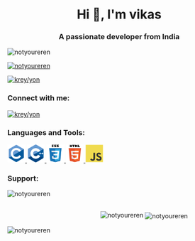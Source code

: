 <h1 align="center">Hi 👋, I'm vikas</h1>
<h3 align="center">A passionate developer from India</h3>

<p align="left"> <img src="https://komarev.com/ghpvc/?username=notyoureren&label=Profile%20views&color=0e75b6&style=flat" alt="notyoureren" /> </p>

<p align="left"> <a href="https://github.com/ryo-ma/github-profile-trophy"><img src="https://github-profile-trophy.vercel.app/?username=notyoureren" alt="notyoureren" /></a> </p>

<p align="left"> <a href="https://twitter.com/krey/yon" target="blank"><img src="https://img.shields.io/twitter/follow/krey/yon?logo=twitter&style=for-the-badge" alt="krey/yon" /></a> </p>

<h3 align="left">Connect with me:</h3>
<p align="left">
<a href="https://twitter.com/krey/yon" target="blank"><img align="center" src="https://raw.githubusercontent.com/rahuldkjain/github-profile-readme-generator/master/src/images/icons/Social/twitter.svg" alt="krey/yon" height="30" width="40" /></a>
</p>

<h3 align="left">Languages and Tools:</h3>
<p align="left"> <a href="https://www.cprogramming.com/" target="_blank" rel="noreferrer"> <img src="https://raw.githubusercontent.com/devicons/devicon/master/icons/c/c-original.svg" alt="c" width="40" height="40"/> </a> <a href="https://www.w3schools.com/cpp/" target="_blank" rel="noreferrer"> <img src="https://raw.githubusercontent.com/devicons/devicon/master/icons/cplusplus/cplusplus-original.svg" alt="cplusplus" width="40" height="40"/> </a> <a href="https://www.w3schools.com/css/" target="_blank" rel="noreferrer"> <img src="https://raw.githubusercontent.com/devicons/devicon/master/icons/css3/css3-original-wordmark.svg" alt="css3" width="40" height="40"/> </a> <a href="https://www.w3.org/html/" target="_blank" rel="noreferrer"> <img src="https://raw.githubusercontent.com/devicons/devicon/master/icons/html5/html5-original-wordmark.svg" alt="html5" width="40" height="40"/> </a> <a href="https://developer.mozilla.org/en-US/docs/Web/JavaScript" target="_blank" rel="noreferrer"> <img src="https://raw.githubusercontent.com/devicons/devicon/master/icons/javascript/javascript-original.svg" alt="javascript" width="40" height="40"/> </a> </p>

<h3 align="left">Support:</h3>
<p><a href="https://ko-fi.com/notyoureren"> <img align="left" src="https://cdn.ko-fi.com/cdn/kofi3.png?v=3" height="50" width="210" alt="notyoureren" /></a></p><br><br>

<p><img align="left" src="https://github-readme-stats.vercel.app/api/top-langs?username=notyoureren&show_icons=true&locale=en&layout=compact" alt="notyoureren" /></p>

<p>&nbsp;<img align="center" src="https://github-readme-stats.vercel.app/api?username=notyoureren&show_icons=true&locale=en" alt="notyoureren" /></p>

<p><img align="center" src="https://github-readme-streak-stats.herokuapp.com/?user=notyoureren&" alt="notyoureren" /></p>
